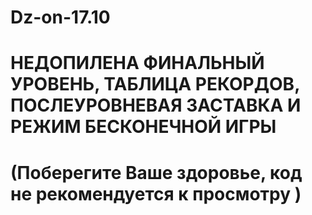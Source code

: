# Dz-on-17.10
# НЕДОПИЛЕНА ФИНАЛЬНЫЙ УРОВЕНЬ, ТАБЛИЦА РЕКОРДОВ, ПОСЛЕУРОВНЕВАЯ ЗАСТАВКА И РЕЖИМ БЕСКОНЕЧНОЙ ИГРЫ
# (Поберегите Ваше здоровье, код не рекомендуется к просмотру )
